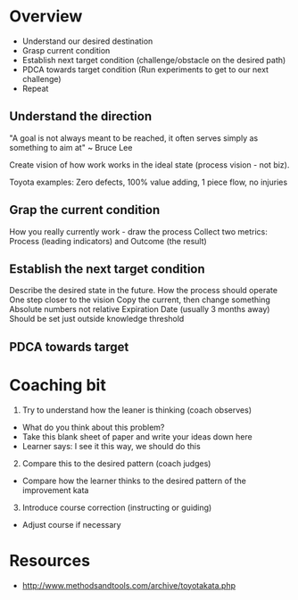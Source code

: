 # Overview

* Understand our desired destination
* Grasp current condition
* Establish next target condition (challenge/obstacle on the desired path)
* PDCA towards target condition (Run experiments to get to our next challenge)
* Repeat

## Understand the direction

"A goal is not always meant to be reached, it often serves simply as something to aim at" ~ Bruce Lee

Create vision of how work works in the ideal state (process vision - not biz).

Toyota examples: Zero defects, 100% value adding, 1 piece flow, no injuries

## Grap the current condition

How you really currently work - draw the process
Collect two metrics: Process (leading indicators) and Outcome (the result)

## Establish the next target condition

Describe the desired state in the future.
How the process should operate
One step closer to the vision
Copy the current, then change something
Absolute numbers not relative
Expiration Date (usually 3 months away)
Should be set just outside knowledge threshold

## PDCA towards target



# Coaching bit

1. Try to understand how the leaner is thinking (coach observes)

* What do you think about this problem?
* Take this blank sheet of paper and write your ideas down here
* Learner says: I see it this way, we should do this 

2. Compare this to the desired pattern (coach judges)

* Compare how the learner thinks to the desired pattern of the improvement kata

3. Introduce course correction (instructing or guiding)

* Adjust course if necessary

# Resources

* http://www.methodsandtools.com/archive/toyotakata.php